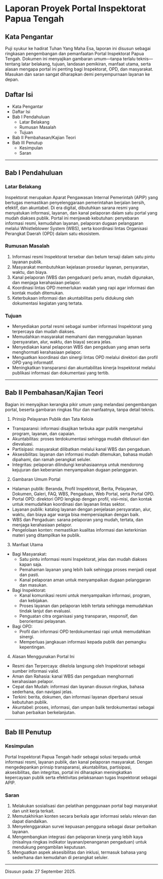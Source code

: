 # Laporan Proyek Portal Inspektorat Papua Tengah

## Kata Pengantar

Puji syukur ke hadirat Tuhan Yang Maha Esa, laporan ini disusun sebagai ringkasan pengembangan dan pemanfaatan Portal Inspektorat Papua Tengah. Dokumen ini menyajikan gambaran umum—tanpa terlalu teknis—tentang latar belakang, tujuan, landasan pemikiran, manfaat utama, serta alasan mengapa portal ini penting bagi Inspektorat, OPD, dan masyarakat. Masukan dan saran sangat diharapkan demi penyempurnaan layanan ke depan.

## Daftar Isi

- Kata Pengantar
- Daftar Isi
- Bab I Pendahuluan
   - Latar Belakang
   - Rumusan Masalah
   - Tujuan
- Bab II Pembahasan/Kajian Teori
- Bab III Penutup
   - Kesimpulan
   - Saran

---

## Bab I Pendahuluan

### Latar Belakang

Inspektorat merupakan Aparat Pengawasan Internal Pemerintah (APIP) yang bertugas memastikan penyelenggaraan pemerintahan berjalan bersih, efektif, dan akuntabel. Di era digital, dibutuhkan sarana resmi yang menyatukan informasi, layanan, dan kanal pelaporan dalam satu portal yang mudah diakses publik. Portal ini menjawab kebutuhan: penyebaran informasi resmi, kemudahan layanan, pelaporan dugaan pelanggaran melalui Whistleblower System (WBS), serta koordinasi lintas Organisasi Perangkat Daerah (OPD) dalam satu ekosistem.

### Rumusan Masalah

1. Informasi resmi Inspektorat tersebar dan belum tersaji dalam satu pintu layanan publik.
2. Masyarakat membutuhkan kejelasan prosedur layanan, persyaratan, waktu, dan biaya.
3. Kanal pelaporan (WBS dan pengaduan) perlu aman, mudah digunakan, dan menjaga kerahasiaan pelapor.
4. Koordinasi lintas OPD memerlukan wadah yang rapi agar informasi dan kontak mudah ditemukan.
5. Keterbukaan informasi dan akuntabilitas perlu didukung oleh dokumentasi kegiatan yang tertata.

### Tujuan

- Menyediakan portal resmi sebagai sumber informasi Inspektorat yang terpercaya dan mudah diakses.
- Memudahkan masyarakat memahami dan menggunakan layanan (persyaratan, alur, waktu, dan biaya) secara jelas.
- Menyediakan kanal pelaporan WBS dan pengaduan yang aman serta menghormati kerahasiaan pelapor.
- Menguatkan koordinasi dan sinergi lintas OPD melalui direktori dan profil OPD yang informatif.
- Meningkatkan transparansi dan akuntabilitas kinerja Inspektorat melalui publikasi informasi dan dokumentasi yang tertib.

---

## Bab II Pembahasan/Kajian Teori

Bagian ini menyajikan kerangka pikir umum yang melandasi pengembangan portal, beserta gambaran ringkas fitur dan manfaatnya, tanpa detail teknis.

1) Prinsip Pelayanan Publik dan Tata Kelola
- Transparansi: informasi disajikan terbuka agar publik mengetahui program, layanan, dan capaian.
- Akuntabilitas: proses terdokumentasi sehingga mudah ditelusuri dan dievaluasi.
- Partisipasi: masyarakat dilibatkan melalui kanal WBS dan pengaduan.
- Aksesibilitas: layanan dan informasi mudah ditemukan, bahasa mudah dipahami, dan ramah perangkat seluler.
- Integritas: pelaporan dilindungi kerahasiaannya untuk mendorong kejujuran dan keberanian menyampaikan dugaan pelanggaran.

2) Gambaran Umum Portal
- Halaman publik: Beranda, Profil Inspektorat, Berita, Pelayanan, Dokumen, Galeri, FAQ, WBS, Pengaduan, Web Portal, serta Portal OPD.
- Portal OPD: direktori OPD lengkap dengan profil, visi–misi, dan kontak untuk memudahkan koordinasi dan layanan lintas sektor.
- Layanan publik: katalog layanan dengan penjelasan persyaratan, alur, waktu, dan biaya agar warga bisa mempersiapkan dengan baik.
- WBS dan Pengaduan: sarana pelaporan yang mudah, tertata, dan menjaga kerahasiaan pelapor.
- Pengelolaan konten: memastikan kualitas informasi dan keterkinian materi yang ditampilkan ke publik.

3) Manfaat Utama
- Bagi Masyarakat:
   - Satu pintu informasi resmi Inspektorat, jelas dan mudah diakses kapan saja.
   - Pemahaman layanan yang lebih baik sehingga proses menjadi cepat dan pasti.
   - Kanal pelaporan aman untuk menyampaikan dugaan pelanggaran dan masukan.
- Bagi Inspektorat:
   - Kanal komunikasi resmi untuk menyampaikan informasi, program, dan kebijakan.
   - Proses layanan dan pelaporan lebih tertata sehingga memudahkan tindak lanjut dan evaluasi.
   - Penguatan citra organisasi yang transparan, responsif, dan berorientasi pelayanan.
- Bagi OPD:
   - Profil dan informasi OPD terdokumentasi rapi untuk memudahkan sinergi.
   - Memperluas jangkauan informasi kepada publik dan pemangku kepentingan.

4) Alasan Menggunakan Portal Ini
- Resmi dan Terpercaya: dikelola langsung oleh Inspektorat sebagai sumber informasi valid.
- Aman dan Rahasia: kanal WBS dan pengaduan menghormati kerahasiaan pelapor.
- Cepat dan Mudah: informasi dan layanan disusun ringkas, bahasa sederhana, dan navigasi jelas.
- Terkini: berita, dokumen, dan informasi layanan diperbarui sesuai kebutuhan publik.
- Akuntabel: proses, informasi, dan umpan balik terdokumentasi sebagai bahan perbaikan berkelanjutan.

---

## Bab III Penutup

### Kesimpulan

Portal Inspektorat Papua Tengah hadir sebagai solusi terpadu untuk informasi resmi, layanan publik, dan kanal pelaporan masyarakat. Dengan mengedepankan prinsip transparansi, akuntabilitas, partisipasi, aksesibilitas, dan integritas, portal ini diharapkan meningkatkan kepercayaan publik serta efektivitas pelaksanaan tugas Inspektorat sebagai APIP.

### Saran

1. Melakukan sosialisasi dan pelatihan penggunaan portal bagi masyarakat dan unit kerja terkait.
2. Memutakhirkan konten secara berkala agar informasi selalu relevan dan dapat diandalkan.
3. Menyelenggarakan survei kepuasan pengguna sebagai dasar perbaikan layanan.
4. Mengembangkan integrasi dan pelaporan kinerja yang lebih kaya (misalnya ringkas indikator layanan/penanganan pengaduan) untuk mendukung pengambilan keputusan.
5. Menguatkan aspek aksesibilitas dan inklusi, termasuk bahasa yang sederhana dan kemudahan di perangkat seluler.

---

Disusun pada: 27 September 2025.
